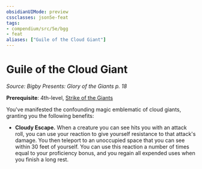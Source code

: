 ```yaml
---
obsidianUIMode: preview
cssclasses: json5e-feat
tags:
- compendium/src/5e/bgg
- feat
aliases: ["Guile of the Cloud Giant"]
---
```

# Guile of the Cloud Giant
*Source: Bigby Presents: Glory of the Giants p. 18*  

**Prerequisite**: 4th-level, [Strike of the Giants](/compendium/feats/strike-of-the-giants-bgg.md)

You've manifested the confounding magic emblematic of cloud giants, granting you the following benefits:

- **Cloudy Escape.** When a creature you can see hits you with an attack roll, you can use your reaction to give yourself resistance to that attack's damage. You then teleport to an unoccupied space that you can see within 30 feet of yourself. You can use this reaction a number of times equal to your proficiency bonus, and you regain all expended uses when you finish a long rest.